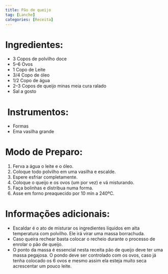 ```yaml
---
title: Pão de queijo
tag: [Lanche]
categories: [Receita]
---
```


# Ingredientes:

- 3 Copos de polvilho doce
- 5–6 Ovos
- 1 Copo de Leite
- 3/4 Copo de óleo
- 1/2 Copo de água
- 2–3 Copos de queijo minas meia cura ralado
- Sal a gosto

#  Instrumentos:

- Formas
- Ema vasilha grande

# Modo de Preparo:

1. Ferva a água o leite e o óleo.
2. Coloque todo polvilho em uma vasilha e escalde.
3. Espere esfriar completamente.
4. Coloque o queijo e os ovos (um por vez) e vá misturando.
5. Faça bolinhas e distribua numa forma.
6. Asse em forno preaquecido por 10 min a 240ºC.

# Informações adicionais:

- Escaldar é o ato de misturar os ingredientes líquidos em alta temperatura com polvilho. Ele irá virar uma massa borrachuda.
- Caso queira rechear basta colocar o recheio durante o processo de enrolar o pão de queijo.
- O ponto da massa é essencial nesta receita pão de queijo deve ter uma massa pegajosa. O pondo deve ser controlado com os ovos, caso já tenha colocado os 6 ovos e mesmo assim ela esteja muito seca acrescentar um pouco leite.